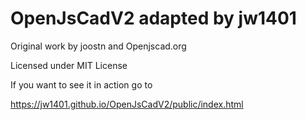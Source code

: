 # OpenJsCadV2 adapted by jw1401

Original work by joostn and Openjscad.org

Licensed under MIT License

If you want to see it in action go to

https://jw1401.github.io/OpenJsCadV2/public/index.html
